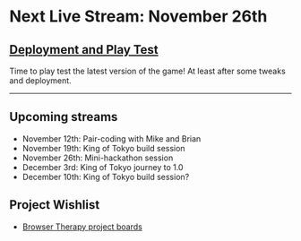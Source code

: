 # Next Live Stream: November 26th
## [Deployment and Play Test](/blog/browser-therapy-e17)
Time to play test the latest version of the game! At least after some tweaks and deployment.

---

## Upcoming streams
- November 12th: Pair-coding with Mike and Brian
- November 19th: King of Tokyo build session
- November 26th: Mini-hackathon session
- December 3rd: King of Tokyo journey to 1.0
- December 10th: King of Tokyo build session?

## Project Wishlist
- [Browser Therapy project boards](https://github.com/orgs/browsertherapy/projects)
